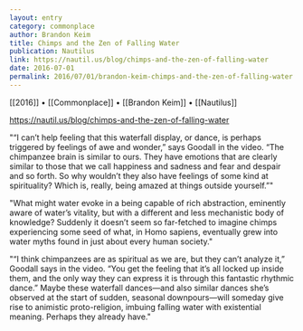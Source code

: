 ```yaml
---
layout: entry
category: commonplace
author: Brandon Keim
title: Chimps and the Zen of Falling Water
publication: Nautilus
link: https://nautil.us/blog/chimps-and-the-zen-of-falling-water
date: 2016-07-01
permalink: 2016/07/01/brandon-keim-chimps-and-the-zen-of-falling-water
---
```


[[2016]] • [[Commonplace]] • [[Brandon Keim]] • [[Nautilus]]

https://nautil.us/blog/chimps-and-the-zen-of-falling-water

"“I can’t help feeling that this waterfall display, or dance, is perhaps triggered by feelings of awe and wonder,” says Goodall in the video. “The chimpanzee brain is similar to ours. They have emotions that are clearly similar to those that we call happiness and sadness and fear and despair and so forth. So why wouldn’t they also have feelings of some kind at spirituality? Which is, really, being amazed at things outside yourself.”"
 
 "What might water evoke in a being capable of rich abstraction, eminently aware of water’s vitality, but with a different and less mechanistic body of knowledge? Suddenly it doesn’t seem so far-fetched to imagine chimps experiencing some seed of what, in Homo sapiens, eventually grew into water myths found in just about every human society."
 
"“I think chimpanzees are as spiritual as we are, but they can’t analyze it,” Goodall says in the video. “You get the feeling that it’s all locked up inside them, and the only way they can express it is through this fantastic rhythmic dance.” Maybe these waterfall dances—and also similar dances she’s observed at the start of sudden, seasonal downpours—will someday give rise to animistic proto-religion, imbuing falling water with existential meaning. Perhaps they already have."
